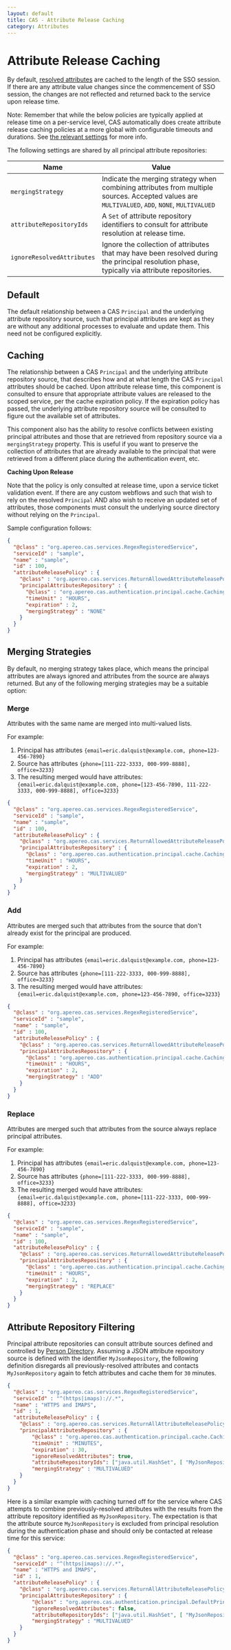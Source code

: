```yaml
---
layout: default
title: CAS - Attribute Release Caching
category: Attributes
---
```

# Attribute Release Caching

By default, [resolved attributes](Attribute-Resolution.html) are cached to the
length of the SSO session. If there are any attribute value changes since the
commencement of SSO session, the changes are not reflected and returned back
to the service upon release time.

Note: Remember that while the below policies are typically applied at release time on a per-service level, 
CAS automatically does create attribute release caching policies at a more global with configurable timeouts
and durations. See [the relevant settings](../configuration/Configuration-Properties.html#authentication-attributes) for more info.

The following settings are shared by all principal attribute repositories:

| Name                                     | Value
|------------------------------------------|--------------------------------------------------------------------------------------------------------
| `mergingStrategy`  | Indicate the merging strategy when combining attributes from multiple sources. Accepted values are `MULTIVALUED`, `ADD`, `NONE`, `MULTIVALUED` 
| `attributeRepositoryIds`  | A `Set` of attribute repository identifiers to consult for attribute resolution at release time.
| `ignoreResolvedAttributes`  | Ignore the collection of attributes that may have been resolved during the principal resolution phase, typically via attribute repositories.

## Default

The default relationship between a CAS `Principal` and the underlying attribute
repository source, such that principal attributes are kept as they are without
any additional processes to evaluate and update them. This need not be configured explicitly.

## Caching

The relationship between a CAS `Principal` and the underlying attribute
repository source, that describes how and at what length the CAS `Principal` attributes should
be cached. Upon attribute release time, this component is consulted to ensure that appropriate
attribute values are released to the scoped service, per the cache expiration policy.
If the expiration policy has passed, the underlying attribute repository source will be consulted
to figure out the available set of attributes.

This component also has the ability to resolve conflicts between existing principal attributes and
those that are retrieved from repository source via a `mergingStrategy` property.
This is useful if you want to preserve the collection of attributes that are already
available to the principal that were retrieved from a different place during the authentication event, etc.

<div class="alert alert-info"><strong>Caching Upon Release</strong><p>Note
that the policy is only consulted at release time, upon a service ticket validation event. If there are
any custom webflows and such that wish to rely on the resolved <code>Principal</code> AND also wish to
receive an updated set of attributes, those components must consult the underlying source directory
without relying on the <code>Principal</code>.</p></div>

Sample configuration follows:

```json
{
  "@class" : "org.apereo.cas.services.RegexRegisteredService",
  "serviceId" : "sample",
  "name" : "sample",
  "id" : 100,
  "attributeReleasePolicy" : {
    "@class" : "org.apereo.cas.services.ReturnAllowedAttributeReleasePolicy",
    "principalAttributesRepository" : {
      "@class" : "org.apereo.cas.authentication.principal.cache.CachingPrincipalAttributesRepository",
      "timeUnit" : "HOURS",
      "expiration" : 2,
      "mergingStrategy" : "NONE"
    }
  }
}
```

## Merging Strategies

By default, no merging strategy takes place, which means the principal attributes are always ignored and
attributes from the source are always returned. But any of the following merging strategies may be a suitable option:

### Merge

Attributes with the same name are merged into multi-valued lists.

For example:

1. Principal has attributes `{email=eric.dalquist@example.com, phone=123-456-7890}`
2. Source has attributes `{phone=[111-222-3333, 000-999-8888], office=3233}`
3. The resulting merged would have attributes: `{email=eric.dalquist@example.com, phone=[123-456-7890, 111-222-3333, 000-999-8888], office=3233}`


```json
{
  "@class" : "org.apereo.cas.services.RegexRegisteredService",
  "serviceId" : "sample",
  "name" : "sample",
  "id" : 100,
  "attributeReleasePolicy" : {
    "@class" : "org.apereo.cas.services.ReturnAllowedAttributeReleasePolicy",
    "principalAttributesRepository" : {
      "@class" : "org.apereo.cas.authentication.principal.cache.CachingPrincipalAttributesRepository",
      "timeUnit" : "HOURS",
      "expiration" : 2,
      "mergingStrategy" : "MULTIVALUED"
    }
  }
}
```

### Add

Attributes are merged such that attributes from the source that don't already exist for the principal are produced.

For example:

1. Principal has attributes `{email=eric.dalquist@example.com, phone=123-456-7890}`
2. Source has attributes `{phone=[111-222-3333, 000-999-8888], office=3233}`
3. The resulting merged would have attributes: `{email=eric.dalquist@example.com, phone=123-456-7890, office=3233}`

```json
{
  "@class" : "org.apereo.cas.services.RegexRegisteredService",
  "serviceId" : "sample",
  "name" : "sample",
  "id" : 100,
  "attributeReleasePolicy" : {
    "@class" : "org.apereo.cas.services.ReturnAllowedAttributeReleasePolicy",
    "principalAttributesRepository" : {
      "@class" : "org.apereo.cas.authentication.principal.cache.CachingPrincipalAttributesRepository",
      "timeUnit" : "HOURS",
      "expiration" : 2,
      "mergingStrategy" : "ADD"
    }
  }
}
```

### Replace

Attributes are merged such that attributes from the source always replace principal attributes.

For example:

1. Principal has attributes `{email=eric.dalquist@example.com, phone=123-456-7890}`
2. Source has attributes `{phone=[111-222-3333, 000-999-8888], office=3233}`
3. The resulting merged would have attributes: `{email=eric.dalquist@example.com, phone=[111-222-3333, 000-999-8888], office=3233}`


```json
{
  "@class" : "org.apereo.cas.services.RegexRegisteredService",
  "serviceId" : "sample",
  "name" : "sample",
  "id" : 100,
  "attributeReleasePolicy" : {
    "@class" : "org.apereo.cas.services.ReturnAllowedAttributeReleasePolicy",
    "principalAttributesRepository" : {
      "@class" : "org.apereo.cas.authentication.principal.cache.CachingPrincipalAttributesRepository",
      "timeUnit" : "HOURS",
      "expiration" : 2,
      "mergingStrategy" : "REPLACE"
    }
  }
}
```


## Attribute Repository Filtering

Principal attribute repositories can consult attribute sources defined and controlled by [Person Directory](Attribute-Resolution.html). Assuming a JSON attribute 
repository source is defined with the identifier `MyJsonRepository`, the following definition disregards all previously-resolved attributes and contacts `MyJsonRepository`
again to fetch attributes and cache them for `30` minutes.

```json
{
  "@class" : "org.apereo.cas.services.RegexRegisteredService",
  "serviceId" : "^(https|imaps)://.*",
  "name" : "HTTPS and IMAPS",
  "id" : 1,
  "attributeReleasePolicy" : {
    "@class" : "org.apereo.cas.services.ReturnAllAttributeReleasePolicy",
    "principalAttributesRepository" : {
        "@class" : "org.apereo.cas.authentication.principal.cache.CachingPrincipalAttributesRepository",
        "timeUnit" : "MINUTES",
        "expiration" : 30,
        "ignoreResolvedAttributes": true,
        "attributeRepositoryIds": ["java.util.HashSet", [ "MyJsonRepository" ]],
        "mergingStrategy" : "MULTIVALUED"
    }
  }
}
```

Here is a similar example with caching turned off for the service where CAS attempts to combine previously-resolved attributes with the results from the attribute
repository identified as `MyJsonRepository`. The expectation is that the attribute source `MyJsonRepository` is excluded from principal resolution during the authentication phase
and should only be contacted at release time for this service:

```json
{
  "@class" : "org.apereo.cas.services.RegexRegisteredService",
  "serviceId" : "^(https|imaps)://.*",
  "name" : "HTTPS and IMAPS",
  "id" : 1,
  "attributeReleasePolicy" : {
    "@class" : "org.apereo.cas.services.ReturnAllAttributeReleasePolicy",
    "principalAttributesRepository" : {
        "@class" : "org.apereo.cas.authentication.principal.DefaultPrincipalAttributesRepository",
        "ignoreResolvedAttributes": false,
        "attributeRepositoryIds": ["java.util.HashSet", [ "MyJsonRepository" ]],
        "mergingStrategy" : "MULTIVALUED"
    }
  }
}
```
